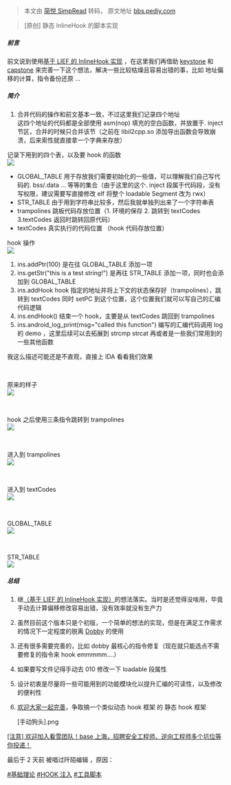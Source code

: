 > 本文由 [简悦 SimpRead](http://ksria.com/simpread/) 转码， 原文地址 [bbs.pediy.com](https://bbs.pediy.com/thread-269601.htm)

> [原创] 静态 InlineHook 的脚本实现

##### 前言

前文说到使用[基于 LIEF 的 InlineHook 实现](https://www.jianshu.com/p/f53d6ad0e728) ，在这里我们再借助 [keystone](https://github.com/keystone-engine/keystone) 和 [capstone](https://github.com/aquynh/capstone) 来完善一下这个想法，解决一些比较枯燥且容易出错的事，比如 地址偏移的计算，指令备份还原 ...

##### 简介

1.  合并代码的操作和前文基本一致，不过这里我们记录四个地址  
    这四个地址的代码都是全部使用 asm(nop) 填充的空白函数，并放置于. inject 节区，合并的时候只合并该节（之前在 libil2cpp.so 添加导出函数会导致崩溃，后来索性就直接拿一个字典来存放）

记录下用到的四个表，以及要 hook 的函数  
![](https://bbs.pediy.com/upload/attach/202109/868525_8CG4YK6Q2EZ35E5.png)

*   GLOBAL_TABLE 用于存放我们需要初始化的一些值，可以理解我们自己写代码的. bss/.data ... 等等的集合（由于这里的这个. inject 段属于代码段，没有写权限，建议需要写直接修改 elf 将整个 loadable Segment 改为 rwx）
*   STR_TABLE 由于用到字符串比较多，然后我就单独列出来了一个字符串表
*   trampolines 跳板代码存放位置（1. 环境的保存 2. 跳转到 textCodes 3.textCodes 返回时跳转回原代码）
*   textCodes 真实执行的代码位置 （hook 代码存放位置）

hook 操作  
![](https://bbs.pediy.com/upload/attach/202109/868525_TFWYSV6C7DYAPW8.png)

1.  ins.addPtr(100) 是在往 GLOBAL_TABLE 添加一项
2.  ins.getStr("this is a test string!") 是再往 STR_TABLE 添加一项，同时也会添加到 GLOBAL_TABLE
3.  ins.addHook hook 指定的地址并将上下文的状态保存好（trampolines），跳转到 textCodes 同时 setPC 到这个位置，这个位置我们就可以写自己的汇编代码逻辑
4.  ins.endHook() 结束一个 hook，主要是从 textCodes 跳回到 trampolines
5.  ins.android_log_print(msg="called this function") 编写的汇编代码调用 log 的 demo ，这里后续可以去拓展到 strcmp strcat 再或者是一些我们常用到的一些其他函数

我这么描述可能还是不直观，直接上 IDA 看看我们效果

 

原来的样子  
![](https://bbs.pediy.com/upload/attach/202109/868525_25BSMBGNFTAHX34.png)

 

hook 之后使用三条指令跳转到 trampolines  
![](https://bbs.pediy.com/upload/attach/202109/868525_UEVCXXCUXDRFVBB.png)

 

进入到 trampolines  
![](https://bbs.pediy.com/upload/attach/202109/868525_CBBNT84S5MG3W9W.png)

 

进入到 textCodes  
![](https://bbs.pediy.com/upload/attach/202109/868525_46XYWCKRB39PJAF.png)

 

GLOBAL_TABLE  
![](https://bbs.pediy.com/upload/attach/202109/868525_Y58MQ6D56W63J86.png)

 

STR_TABLE  
![](https://bbs.pediy.com/upload/attach/202109/868525_JT3DM5UBHU8PAWZ.png)

##### 总结

1.  继[（基于 LIEF 的 InlineHook 实现）](https://www.jianshu.com/p/f53d6ad0e728)的想法落实。当时是还觉得没啥用，毕竟手动去计算偏移修改容易出错，没有效率就没有生产力
2.  虽然目前这个版本只是个初版，一个简单的想法的实现，但是在满足工作需求的情况下一定程度的脱离 [Dobby](https://github.com/jmpews/Dobby) 的使用
3.  还有很多需要完善的，比如 dobby 最核心的指令修复（现在就只能选点不需要修复的指令来 hook emmmmm....）
4.  如果要写文件记得手动去 010 修改一下 loadable 段属性
5.  设计初衷是尽量将一些可能用到的功能模块化以提升汇编的可读性，以及修改的便利性
6.  [欢迎大家一起完善](https://github.com/axhlzy/PyAsmPatch)，争取搞一个类似动态 hook 框架 的 静态 hook 框架
    
    [手动狗头].png
    

[[注意] 欢迎加入看雪团队！base 上海，招聘安全工程师、逆向工程师多个坑位等你投递！](https://bbs.pediy.com/thread-267474.htm)

最后于 2 天前 被唱过阡陌编辑 ，原因：

[#基础理论](forum-161-1-117.htm) [#HOOK 注入](forum-161-1-125.htm) [#工具脚本](forum-161-1-128.htm)